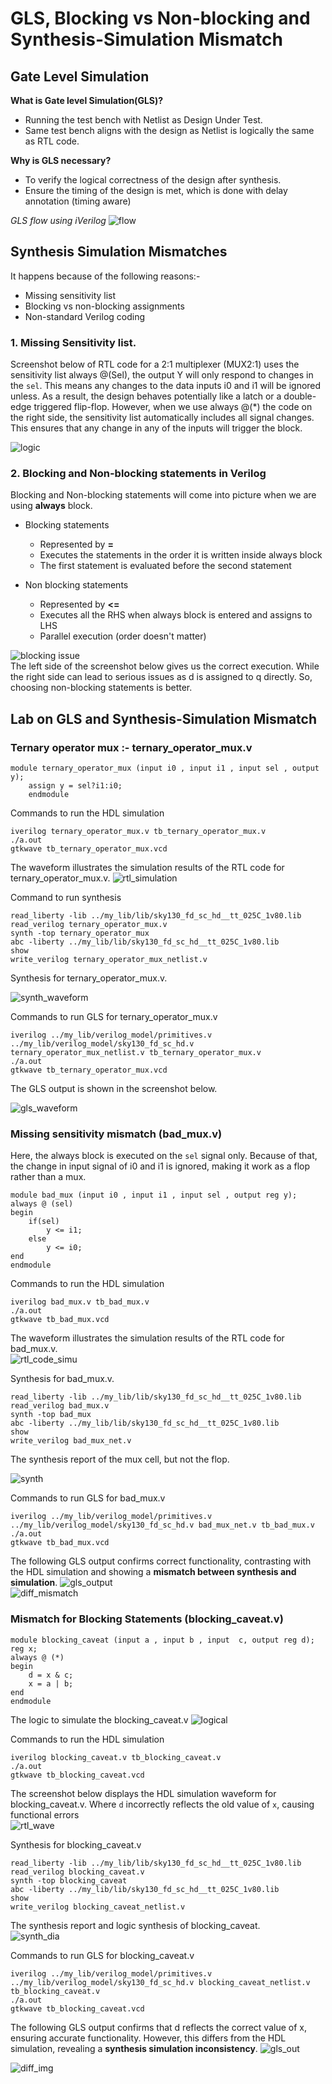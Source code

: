 # GLS, Blocking vs Non-blocking and Synthesis-Simulation Mismatch

## Gate Level Simulation

**What is Gate level Simulation(GLS)?**
  * Running the test bench with Netlist as Design Under Test.
  * Same test bench aligns with the design as Netlist is logically the same as RTL code.

**Why is GLS necessary?**
  * To verify the logical correctness of the design after synthesis.
  * Ensure the timing of the design is met, which is done with delay annotation (timing aware)

*GLS flow using iVerilog*
![flow](https://github.com/Dhruvid98/SFAL-VSD-SoC-Design/blob/main/Day%204/Images/GLS%20flow/GLS_flow.png)  

## Synthesis Simulation Mismatches

It happens because of the following reasons:-
* Missing sensitivity list
* Blocking vs non-blocking assignments
* Non-standard Verilog coding

### 1. Missing Sensitivity list. 

Screenshot below of RTL code for a 2:1 multiplexer (MUX2:1) uses the sensitivity list always @(Sel), the output Y will only respond to changes in the `sel`. This means any changes to the data inputs i0 and i1 will be ignored unless. As a result, the design behaves potentially like a latch or a double-edge triggered flip-flop. However, when we use always @(*) the code on the right side, the sensitivity list automatically includes all signal changes. This ensures that any change in any of the inputs will trigger the block.  

![logic](https://github.com/Dhruvid98/SFAL-VSD-SoC-Design/blob/main/Day%204/Images/Missing%20sensitivity%20list/logic.png)  

### 2. Blocking and Non-blocking statements in Verilog 

Blocking and Non-blocking statements will come into picture when we are using **always** block. 

* Blocking statements 
   - Represented by **=**
   - Executes the statements in the order it is written inside always block
   - The first statement is evaluated before the second statement

 * Non blocking statements
   - Represented by **<=**
   - Executes all the RHS when always block is entered and assigns to LHS
   - Parallel execution (order doesn't matter)

![blocking issue](https://github.com/Dhruvid98/SFAL-VSD-SoC-Design/blob/main/Day%204/Images/Blocking/Logic.png)  
The left side of the screenshot below gives us the correct execution. While the right side can lead to serious issues as d is assigned to q directly. So, choosing non-blocking statements is better.

## Lab on GLS and Synthesis-Simulation Mismatch

### Ternary operator mux :- ternary_operator_mux.v

```
module ternary_operator_mux (input i0 , input i1 , input sel , output y);
	assign y = sel?i1:i0;
	endmodule
```

Commands to run the HDL simulation 

```
iverilog ternary_operator_mux.v tb_ternary_operator_mux.v
./a.out
gtkwave tb_ternary_operator_mux.vcd
```

The waveform illustrates the simulation results of the RTL code for ternary_operator_mux.v. 
![rtl_simulation](https://github.com/Dhruvid98/SFAL-VSD-SoC-Design/blob/main/Day%204/Images/GLS%20flow/ternary_mux_rtl.png)  

Command to run synthesis 
```
read_liberty -lib ../my_lib/lib/sky130_fd_sc_hd__tt_025C_1v80.lib
read_verilog ternary_operator_mux.v
synth -top ternary_operator_mux
abc -liberty ../my_lib/lib/sky130_fd_sc_hd__tt_025C_1v80.lib
show
write_verilog ternary_operator_mux_netlist.v
```

Synthesis for ternary_operator_mux.v.

![synth_waveform](https://github.com/Dhruvid98/SFAL-VSD-SoC-Design/blob/main/Day%204/Images/GLS%20flow/ternary_synth.png)

Commands to run GLS for ternary_operator_mux.v 
```
iverilog ../my_lib/verilog_model/primitives.v ../my_lib/verilog_model/sky130_fd_sc_hd.v ternary_operator_mux_netlist.v tb_ternary_operator_mux.v
./a.out
gtkwave tb_ternary_operator_mux.vcd
```

The GLS output is shown in the screenshot below. 

![gls_waveform](https://github.com/Dhruvid98/SFAL-VSD-SoC-Design/blob/main/Day%204/Images/GLS%20flow/GLS_lab.png)  

### Missing sensitivity mismatch (bad_mux.v) 
Here, the always block is executed on the `sel` signal only. Because of that, the change in input signal of i0 and i1 is ignored, making it work as a flop rather than a mux. 
```
module bad_mux (input i0 , input i1 , input sel , output reg y);
always @ (sel)
begin
	if(sel)
		y <= i1;
	else 
		y <= i0;
end
endmodule
```

Commands to run the HDL simulation  

```
iverilog bad_mux.v tb_bad_mux.v
./a.out
gtkwave tb_bad_mux.vcd
```

The waveform illustrates the simulation results of the RTL code for bad_mux.v.  
![rtl_code_simu](https://github.com/Dhruvid98/SFAL-VSD-SoC-Design/blob/main/Day%204/Images/Missing%20sensitivity%20list/rtl_wave.png) 

Synthesis for bad_mux.v.

```
read_liberty -lib ../my_lib/lib/sky130_fd_sc_hd__tt_025C_1v80.lib
read_verilog bad_mux.v
synth -top bad_mux
abc -liberty ../my_lib/lib/sky130_fd_sc_hd__tt_025C_1v80.lib
show
write_verilog bad_mux_net.v
```

The synthesis report of the mux cell, but not the flop.  

![synth](https://github.com/Dhruvid98/SFAL-VSD-SoC-Design/blob/main/Day%204/Images/Missing%20sensitivity%20list/synth.png)  

Commands to run GLS for bad_mux.v
```
iverilog ../my_lib/verilog_model/primitives.v ../my_lib/verilog_model/sky130_fd_sc_hd.v bad_mux_net.v tb_bad_mux.v
./a.out
gtkwave tb_bad_mux.vcd
```

The following GLS output confirms correct functionality, contrasting with the HDL simulation and showing a **mismatch between synthesis and simulation**.
![gls_output](https://github.com/Dhruvid98/SFAL-VSD-SoC-Design/blob/main/Day%204/Images/Missing%20sensitivity%20list/GLS_wave.png)  
![diff_mismatch](https://github.com/Dhruvid98/SFAL-VSD-SoC-Design/blob/main/Day%204/Images/Missing%20sensitivity%20list/diff.png)  

### Mismatch for Blocking Statements (blocking_caveat.v) 

```
module blocking_caveat (input a , input b , input  c, output reg d); 
reg x;
always @ (*)
begin
	d = x & c;
	x = a | b;
end
endmodule
```

The logic to simulate the blocking_caveat.v 
![logical](https://github.com/Dhruvid98/SFAL-VSD-SoC-Design/blob/main/Day%204/Images/Blocking/logic_to_code.png)

Commands to run the HDL simulation  

```
iverilog blocking_caveat.v tb_blocking_caveat.v
./a.out
gtkwave tb_blocking_caveat.vcd
```

The screenshot below displays the HDL simulation waveform for blocking_caveat.v. Where `d` incorrectly reflects the old value of `x`, causing functional errors    
![rtl_wave](https://github.com/Dhruvid98/SFAL-VSD-SoC-Design/blob/main/Day%204/Images/Blocking/rtl_gtkwave.png)  

Synthesis for blocking_caveat.v  

```
read_liberty -lib ../my_lib/lib/sky130_fd_sc_hd__tt_025C_1v80.lib
read_verilog blocking_caveat.v
synth -top blocking_caveat
abc -liberty ../my_lib/lib/sky130_fd_sc_hd__tt_025C_1v80.lib
show
write_verilog blocking_caveat_netlist.v
```

The synthesis report and logic synthesis of blocking_caveat.   
![synth_dia](https://github.com/Dhruvid98/SFAL-VSD-SoC-Design/blob/main/Day%204/Images/Blocking/synth.png)  

Commands to run GLS for blocking_caveat.v  
```
iverilog ../my_lib/verilog_model/primitives.v ../my_lib/verilog_model/sky130_fd_sc_hd.v blocking_caveat_netlist.v tb_blocking_caveat.v
./a.out
gtkwave tb_blocking_caveat.vcd
```

The following GLS output confirms that d reflects the correct value of x, ensuring accurate functionality. However, this differs from the HDL simulation, revealing a **synthesis simulation inconsistency**.
![gls_out](https://github.com/Dhruvid98/SFAL-VSD-SoC-Design/blob/main/Day%204/Images/Blocking/gtk_wave.png) 

![diff_img](https://github.com/Dhruvid98/SFAL-VSD-SoC-Design/blob/main/Day%204/Images/Blocking/diff_rtl_gls.png)
